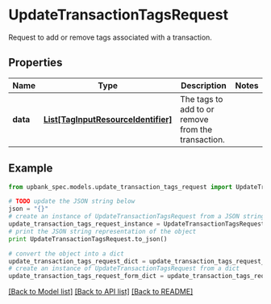 # UpdateTransactionTagsRequest

Request to add or remove tags associated with a transaction. 

## Properties

Name | Type | Description | Notes
------------ | ------------- | ------------- | -------------
**data** | [**List[TagInputResourceIdentifier]**](TagInputResourceIdentifier.md) | The tags to add to or remove from the transaction.  | 

## Example

```python
from upbank_spec.models.update_transaction_tags_request import UpdateTransactionTagsRequest

# TODO update the JSON string below
json = "{}"
# create an instance of UpdateTransactionTagsRequest from a JSON string
update_transaction_tags_request_instance = UpdateTransactionTagsRequest.from_json(json)
# print the JSON string representation of the object
print UpdateTransactionTagsRequest.to_json()

# convert the object into a dict
update_transaction_tags_request_dict = update_transaction_tags_request_instance.to_dict()
# create an instance of UpdateTransactionTagsRequest from a dict
update_transaction_tags_request_form_dict = update_transaction_tags_request.from_dict(update_transaction_tags_request_dict)
```
[[Back to Model list]](../README.md#documentation-for-models) [[Back to API list]](../README.md#documentation-for-api-endpoints) [[Back to README]](../README.md)


